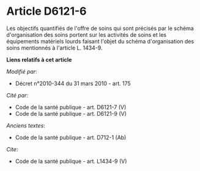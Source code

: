 # Article D6121-6

Les objectifs quantifiés de l'offre de soins qui sont précisés par le schéma d'organisation des soins portent sur les
activités de soins et les équipements matériels lourds faisant l'objet du schéma d'organisation des soins mentionnés à
l'article L. 1434-9.

**Liens relatifs à cet article**

_Modifié par_:

  - Décret n°2010-344 du 31 mars 2010 - art. 175

_Cité par_:

  - Code de la santé publique - art. D6121-7 (V)
  - Code de la santé publique - art. D6121-9 (V)

_Anciens textes_:

  - Code de la santé publique - art. D712-1 (Ab)

_Cite_:

  - Code de la santé publique - art. L1434-9 (V)
